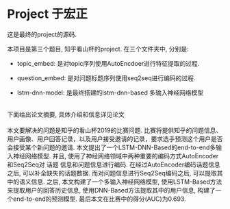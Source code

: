 # Project 于宏正<br>

这是最终的project的源码. <br>

本项目是第三个题目, 知乎看山杯的project. 在三个文件夹中, 分别是:<br>

* topic_embed: 是对topic序列使用AutoEncdoer进行特征提取的过程.<br>

* question_embed: 是对问题标题序列使用seq2seq进行编码的过程.<br>

* lstm-dnn-model: 是最终搭建的lstm-dnn-based 多输入神经网络模型<br>

<br>
下面给出论文摘要, 具体介绍和信息详见论文
<br><br>
本文要解决的问题是知乎的看山杯2019的比赛问题. 
比赛将提供知乎的问题信息、用户画像、用户回答记录，以及用户接受邀请的记录，要求选手预测这个用户是否会接受某个新问题的邀请. 
本文提出了一个LSTM-DNN-Based的end-to-end多输入神经网络模型. 
并且, 使用了神经网络领域中两种重要的编码方式AutoEncoder 和Seq2Seq对 话题 信息和问题信息进行编码.
 在经过AutoEncoder编码话题信息之后, 可以补全缺失的话题数据. 而对问题信息进行Seq2Seq编码之后, 可以提取其中的语义信息. 
 之后, 本文构建了一个多输入神经网络模型, 使用LSTM-Based方法来提取用户的回答历史信息, 使用DNN-Based方法提取其中的用户信息,
  构建了一个end-to-end的预测模型.
  最后本文在比赛中的得分(AUC)为0.693.
